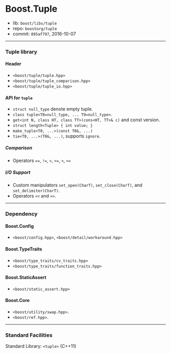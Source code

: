 # Boost.Tuple

* lib: `boost/libs/tuple`
* repo: `boostorg/tuple`
* commit: `895af797`, 2016-10-07

------
### Tuple library

#### Header

* `<boost/tuple/tuple.hpp>`
* `<boost/tuple/tuple_comparison.hpp>`
* `<boost/tuple/tuple_io.hpp>`

#### API for `tuple`

* `struct null_type` denote empty tuple.
* `class tuple<T0=null_type, ... T9=null_type>`.
* `get<int N, class HT, class TT>(cons<HT, TT>& c)` and const version.
* `struct length<Tuple> { int value; }`
* `make_tuple<T0, ...>(const T0&, ...)`
* `tie<T0, ...>(T0&, ...)`, supports `ignore`.

##### Comparison
* Operators `==`, `!=`, `<`, `<=`, `>`, `>=`

##### I/O Support
* Custom manipulators `set_open(CharT)`, `set_close(CharT)`, and `set_delimiter(CharT)`.
* Operators `<<` and `>>`.

------
### Dependency

#### Boost.Config

* `<boost/config.hpp>`, `<boost/detail/workaround.hpp>`

#### Boost.TypeTraits

* `<boost/type_traits/cv_traits.hpp>`
* `<boost/type_traits/function_traits.hpp>`

#### Boost.StaticAssert

* `<boost/static_assert.hpp>`

#### Boost.Core

* `<boost/utility/swap.hpp>`.
* `<boost/ref.hpp>`.

------
### Standard Facilities

Standard Library: `<tuple>` (C++11)
